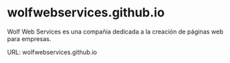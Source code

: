 # wolfwebservices.github.io

Wolf Web Services es una compañia dedicada a la creación de páginas web para empresas.


URL: wolfwebservices.github.io

